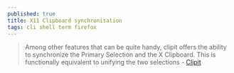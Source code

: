 ```yaml
---
published: true
title: X11 Clipboard synchronisation
tags: cli shell term firefox
---
```

> Among other features that can be quite handy, clipit offers the ability to synchronize the Primary Selection and the X Clipboard. This is functionally equivalent to unifying the two selections - [Clipit](https://unix.stackexchange.com/questions/136229/copy-paste-does-not-always-work-from-firefox-to-terminal/136233#136233)
